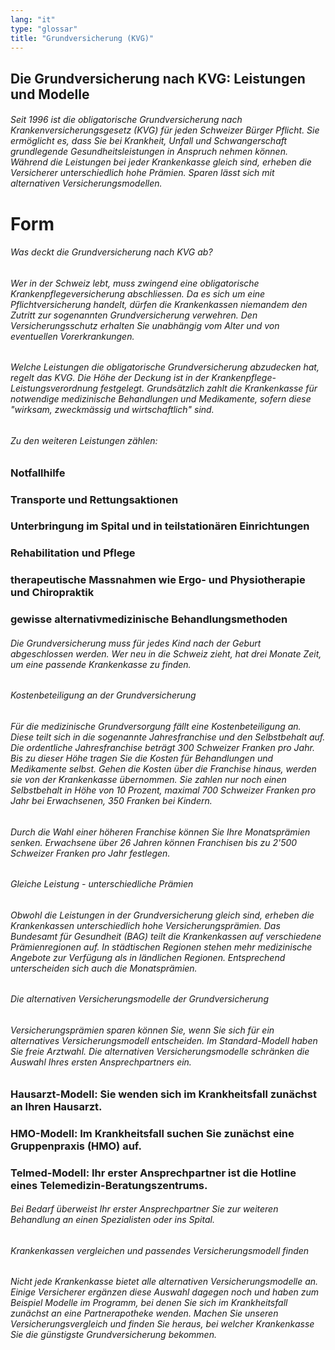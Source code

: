 ```yaml
---
lang: "it"
type: "glossar"
title: "Grundversicherung (KVG)"
---
```


## Die Grundversicherung nach KVG: Leistungen und Modelle

###### Seit 1996 ist die obligatorische Grundversicherung nach Krankenversicherungsgesetz (KVG) für jeden Schweizer Bürger Pflicht. Sie ermöglicht es, dass Sie bei Krankheit, Unfall und Schwangerschaft grundlegende Gesundheitsleistungen in Anspruch nehmen können. Während die Leistungen bei jeder Krankenkasse gleich sind, erheben die Versicherer unterschiedlich hohe Prämien. Sparen lässt sich mit alternativen Versicherungsmodellen.

# Form

###### Was deckt die Grundversicherung nach KVG ab?

###### Wer in der Schweiz lebt, muss zwingend eine obligatorische Krankenpflegeversicherung abschliessen. Da es sich um eine Pflichtversicherung handelt, dürfen die Krankenkassen niemandem den Zutritt zur sogenannten Grundversicherung verwehren. Den Versicherungsschutz erhalten Sie unabhängig vom Alter und von eventuellen Vorerkrankungen.

###### Welche Leistungen die obligatorische Grundversicherung abzudecken hat, regelt das KVG. Die Höhe der Deckung ist in der Krankenpflege-Leistungsverordnung festgelegt. Grundsätzlich zahlt die Krankenkasse für notwendige medizinische Behandlungen und Medikamente, sofern diese "wirksam, zweckmässig und wirtschaftlich" sind.

###### Zu den weiteren Leistungen zählen:

### Notfallhilfe

### Transporte und Rettungsaktionen

### Unterbringung im Spital und in teilstationären Einrichtungen

### Rehabilitation und Pflege

### therapeutische Massnahmen wie Ergo- und Physiotherapie und Chiropraktik

### gewisse alternativmedizinische Behandlungsmethoden

###### Die Grundversicherung muss für jedes Kind nach der Geburt abgeschlossen werden. Wer neu in die Schweiz zieht, hat drei Monate Zeit, um eine passende Krankenkasse zu finden.

###### Kostenbeteiligung an der Grundversicherung

###### Für die medizinische Grundversorgung fällt eine Kostenbeteiligung an. Diese teilt sich in die sogenannte Jahresfranchise und den Selbstbehalt auf. Die ordentliche Jahresfranchise beträgt 300 Schweizer Franken pro Jahr. Bis zu dieser Höhe tragen Sie die Kosten für Behandlungen und Medikamente selbst. Gehen die Kosten über die Franchise hinaus, werden sie von der Krankenkasse übernommen. Sie zahlen nur noch einen Selbstbehalt in Höhe von 10 Prozent, maximal 700 Schweizer Franken pro Jahr bei Erwachsenen, 350 Franken bei Kindern.

###### Durch die Wahl einer höheren Franchise können Sie Ihre Monatsprämien senken. Erwachsene über 26 Jahren können Franchisen bis zu 2'500 Schweizer Franken pro Jahr festlegen.

###### Gleiche Leistung - unterschiedliche Prämien

###### Obwohl die Leistungen in der Grundversicherung gleich sind, erheben die Krankenkassen unterschiedlich hohe Versicherungsprämien. Das Bundesamt für Gesundheit (BAG) teilt die Krankenkassen auf verschiedene Prämienregionen auf. In städtischen Regionen stehen mehr medizinische Angebote zur Verfügung als in ländlichen Regionen. Entsprechend unterscheiden sich auch die Monatsprämien.

###### Die alternativen Versicherungsmodelle der Grundversicherung

###### Versicherungsprämien sparen können Sie, wenn Sie sich für ein alternatives Versicherungsmodell entscheiden. Im Standard-Modell haben Sie freie Arztwahl. Die alternativen Versicherungsmodelle schränken die Auswahl Ihres ersten Ansprechpartners ein.

### Hausarzt-Modell: Sie wenden sich im Krankheitsfall zunächst an Ihren Hausarzt.

### HMO-Modell: Im Krankheitsfall suchen Sie zunächst eine Gruppenpraxis (HMO) auf.

### Telmed-Modell: Ihr erster Ansprechpartner ist die Hotline eines Telemedizin-Beratungszentrums.

###### Bei Bedarf überweist Ihr erster Ansprechpartner Sie zur weiteren Behandlung an einen Spezialisten oder ins Spital.

###### Krankenkassen vergleichen und passendes Versicherungsmodell finden

###### Nicht jede Krankenkasse bietet alle alternativen Versicherungsmodelle an. Einige Versicherer ergänzen diese Auswahl dagegen noch und haben zum Beispiel Modelle im Programm, bei denen Sie sich im Krankheitsfall zunächst an eine Partnerapotheke wenden. Machen Sie unseren Versicherungsvergleich und finden Sie heraus, bei welcher Krankenkasse Sie die günstigste Grundversicherung bekommen.
